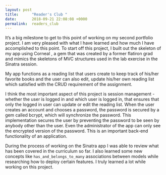 ```yaml
---
layout: post
title:      "Reader's Club "
date:       2018-09-21 22:08:08 +0000
permalink:  readers_club
---
```



It’s a big milestone to get to this point of working on my second portfolio project. I am very pleased with what I have learned and how much I have accomplished to this point.  To start off this project, I built out the skeleton of my app using Corneal , a gem that was created by a former flatiron grad and mimics the skeletons of MVC structures used in the lab exercise in the Sinatra session. 

My app functions as a reading list that users create to keep track of his/her favorite books and the user can also edit, update his/her own reading list which  satisfied with the CRUD requirement of the assignment. 

I think the most important aspect of this project is session management - whether the user is logged in and which user is logged in, that ensures that only the logged in user can update or edit the reading list.  When the user creates an account and chooses a password, the password is secured by a gem called bcrypt, which will synchronize the password. This implementation secures the user by preventing the password to be seen by anybody other than the user. Even the administrator of the app can only see the encrypted version of the password. This is an important back-end functionality of an application.

During the process of working on the Sinatra app I was able to review what has been covered in the curriculum so far. I also learned some new concepts like `has_and_belongs_to_many` associations between models while researching how to deploy certain features. I truly learned a lot while working on this project. 
